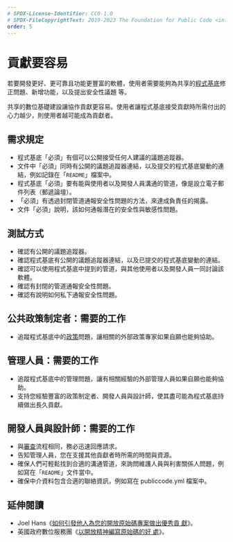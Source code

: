 ```yaml
---
# SPDX-License-Identifier: CC0-1.0
# SPDX-FileCopyrightText: 2019-2023 The Foundation for Public Code <info@publiccode.net>, https://standard.publiccode.net/AUTHORS
order: 5
---
```

# 貢獻要容易

若要開發更好、更可靠且功能更豐富的軟體，使用者需要能夠為共享的[程式基底](../glossary.md#codebase)修正問題、新增功能，以及提出安全性議題
等。

共享的數位基礎建設讓協作貢獻更容易。使用者讓程式基底接受貢獻時所需付出的心力越少，則使用者越可能成為貢獻者。

## 需求規定

* 程式基底「必須」有個可以公開接受任何人建議的議題追蹤器。
* 文件中「必須」同時有公開的議題追蹤器連結，以及提交的程式基底變動的連結，例如記錄在「`README`」檔案中。
* 程式基底「必須」要有能與使用者以及開發人員溝通的管道，像是設立電子郵件列表（郵遞論壇）。
* 「必須」有透過封閉管道通報安全性問題的方法，來達成負責任的揭露。
* 文件「必須」說明，該如何通報潛在的安全性與敏感性問題。

## 測試方式

* 確認有公開的議題追蹤器。
* 確認程式基底有公開的議題追蹤器連結，以及已提交的程式基底變動的連結。
* 確認可以使用程式基底中提到的管道，與其他使用者以及開發人員一同討論該軟體。
* 確認有封閉的管道通報安全性問題。
* 確認有說明如何私下通報安全性問題。

## 公共政策制定者：需要的工作

* 追蹤程式基底中的[政策](../glossary.md#policy)問題，讓相關的外部政策專家如果自願也能夠協助。

## 管理人員：需要的工作

* 追蹤程式基底中的管理問題，讓有相關經驗的外部管理人員如果自願也能夠協助。
* 支持您經驗豐富的政策制定者、開發人員與設計師，使其盡可能為程式基底持續做出長久貢獻。

## 開發人員與設計師：需要的工作

* 與[審查](require-review-of-contributions.md)流程相同，務必迅速回應請求。
* 告知管理人員，您在支援其他貢獻者時所需的時間與資源。
* 確保人們可輕鬆找到合適的溝通管道，來詢問維護人員與利害關係人問題，例如寫在「`README`」文件當中。
* 確保中介資料包含合適的聯絡資訊，例如寫在 publiccode.yml 檔案中。

## 延伸閱讀

* Joel Hans《[如何引發他人為您的開放原始碼專案做出優秀貢
獻](https://dev.to/joelhans/how-to-inspire-exceptional-contributions-to-your-open-source-project-1ebf)》。
* 英國政府數位服務團《[以開放精神編寫原始碼的好
處](https://gds.blog.gov.uk/2017/09/04/the-benefits-of-coding-in-the-open/)》。
